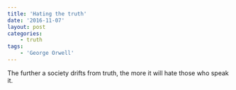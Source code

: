 ```yaml
---
title: 'Hating the truth'
date: '2016-11-07'
layout: post
categories:
    - truth
tags:
    - 'George Orwell'
---
```


The further a society drifts from truth, the more it will hate those who speak it.